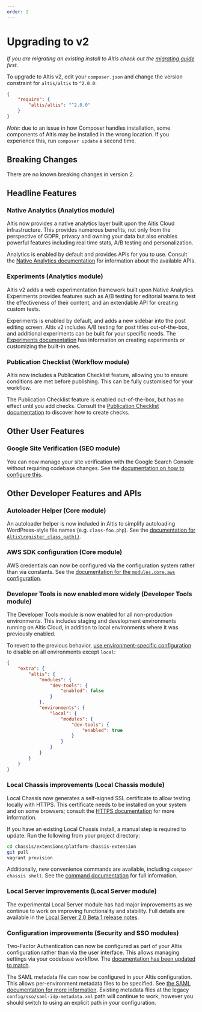 ```yaml
---
order: 2
---
```


# Upgrading to v2

*If you are migrating an existing install to Altis check out the [migrating guide](../migrating/) first.*

To upgrade to Altis v2, edit your `composer.json` and change the version constraint for `altis/altis` to `^2.0.0`:

```json
{
    "require": {
        "altis/altis": "^2.0.0"
    }
}
```

*Note:* due to an issue in how Composer handles installation, some components of Altis may be installed in the wrong location. If
you experience this, run `composer update` a second time.

## Breaking Changes

There are no known breaking changes in version 2.

## Headline Features

### Native Analytics (Analytics module)

Altis now provides a native analytics layer built upon the Altis Cloud infrastructure. This provides numerous benefits, not only
from the perspective of GDPR, privacy and owning your data but also enables powerful features including real time stats, A/B testing
and personalization.

Analytics is enabled by default and provides APIs for you to use. Consult
the [Native Analytics documentation](docs://analytics/native.md) for information about the available APIs.

### Experiments (Analytics module)

Altis v2 adds a web experimentation framework built upon Native Analytics. Experiments provides features such as A/B testing for
editorial teams to test the effectiveness of their content, and an extendable API for creating custom tests.

Experiments is enabled by default, and adds a new sidebar into the post editing screen. Altis v2 includes A/B testing for post
titles out-of-the-box, and additional experiments can be built for your specific needs.
The [Experiments documentation](docs://analytics/experiments.md) has information on creating experiments or customizing the built-in
ones.

### Publication Checklist (Workflow module)

Altis now includes a Publication Checklist feature, allowing you to ensure conditions are met before publishing. This can be
fully customised for your workflow.

The Publication Checklist feature is enabled out-of-the-box, but has no effect until you add checks. Consult
the [Publication Checklist documentation](docs://workflow/publication-checklist.md) to discover how to create checks.

## Other User Features

### Google Site Verification (SEO module)

You can now manage your site verification with the Google Search Console without requiring codebase changes. See
the [documentation on how to configure this](docs://seo/google-site-verification.md).

## Other Developer Features and APIs

### Autoloader Helper (Core module)

An autoloader helper is now included in Altis to simplify autoloading WordPress-style file names (e.g. `class-foo.php`). See
the [documentation for `Altis\register_class_path()`](docs://core/#autoloader).

### AWS SDK configuration (Core module)

AWS credentials can now be configured via the configuration system rather than via constants. See
the [documentation for the `modules.core.aws` configuration](docs://core/#aws-sdk).

### Developer Tools is now enabled more widely (Developer Tools module)

The Developer Tools module is now enabled for all non-production environments. This includes staging and development environments
running on Altis Cloud, in addition to local environments where it was previously enabled.

To revert to the previous behavior, [use environment-specific configuration](docs://dev-tools/#activating-in-other-environments) to
disable on all environments except `local`:

```json
{
    "extra": {
        "altis": {
            "modules": {
                "dev-tools": {
                    "enabled": false
                }
            },
            "environments": {
                "local": {
                    "modules": {
                        "dev-tools": {
                            "enabled": true
                        }
                    }
                }
            }
        }
    }
}
```

### Local Chassis improvements (Local Chassis module)

Local Chassis now generates a self-signed SSL certificate to allow testing locally with HTTPS. This certificate needs to be
installed on your system and on some browsers; consult the [HTTPS documentation](docs://local-chassis/#using-https-locally) for more
information.

If you have an existing Local Chassis install, a manual step is required to update. Run the following from your project directory:

```sh
cd chassis/extensions/platform-chassis-extension
git pull
vagrant provision
```

Additionally, new convenience commands are available, including `composer chassis shell`. See
the [command documentation](docs://local-chassis/#available-commands) for full information.

### Local Server improvements (Local Server module)

The experimental Local Server module has had major improvements as we continue to work on improving functionality and stability.
Full details are available in
the [Local Server 2.0 Beta 1 release notes](https://github.com/humanmade/altis-local-server/releases/tag/2.0.0-beta1).

### Configuration improvements (Security and SSO modules)

Two-Factor Authentication can now be configured as part of your Altis configuration rather than via the user interface. This allows
managing settings via your codebase workflow.
The [documentation has been updated to match](docs://security/2-factor-authentication.md).

The SAML metadata file can now be configured in your Altis configuration. This allows per-environment metadata files to be
specified. See [the SAML documentation for more information](docs://sso/saml-2-0.md). Existing metadata files at the
legacy `config/sso/saml-idp-metadata.xml` path will continue to work, however you should switch to using an explicit path in your
configuration.
